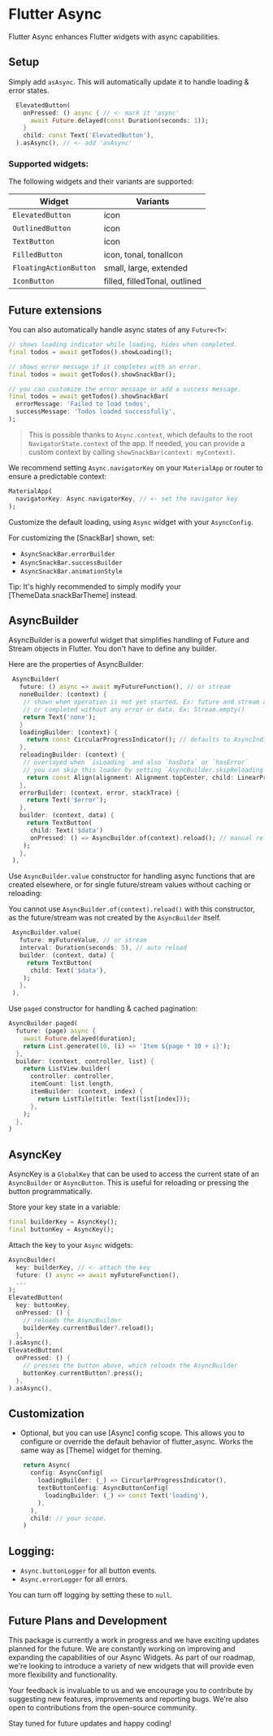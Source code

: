 # Flutter Async

Flutter Async enhances Flutter widgets with async capabilities.

## Setup

Simply add `asAsync`. This will automatically update it to handle loading & error states.

```dart
  ElevatedButton(
    onPressed: () async { // <- mark it 'async'
      await Future.delayed(const Duration(seconds: 1));
    }
    child: const Text('ElevatedButton'),
  ).asAsync(), // <- add 'asAsync'
```

### Supported widgets:

The following widgets and their variants are supported:

| Widget                     | Variants                          |
|----------------------------|-----------------------------------|
| `ElevatedButton`           | icon                              |
| `OutlinedButton`           | icon                              |
| `TextButton`               | icon                              |
| `FilledButton`             | icon, tonal, tonalIcon            |
| `FloatingActionButton`     | small, large, extended            |
| `IconButton`               | filled, filledTonal, outlined     |


## Future<T> extensions

You can also automatically handle async states of any `Future<T>`:

```dart
// shows loading indicator while loading, hides when completed.
final todos = await getTodos().showLoading();

// shows error message if it completes with an error.
final todos = await getTodos().showSnackBar();

// you can customize the error message or add a success message.
final todos = await getTodos().showSnackBar(
  errorMessage: 'Failed to load todos',
  successMessage: 'Todos loaded successfully',
);
```

> This is possible thanks to `Async.context`, which defaults to the root `NavigatorState.context` of the app. If needed, you can provide a custom context by calling `showSnackBar(context: myContext)`.

We recommend setting `Async.navigatorKey` on your `MaterialApp` or router to ensure a predictable context:

```dart
MaterialApp(
  navigatorKey: Async.navigatorKey, // <- set the navigator key
);
```

Customize the default loading, using `Async` widget with your `AsyncConfig`.

For customizing the [SnackBar] shown, set:
- `AsyncSnackBar.errorBuilder`
- `AsyncSnackBar.successBuilder`
- `AsyncSnackBar.animationStyle`

Tip: It's highly recommended to simply modify your [ThemeData.snackBarTheme] instead.

## AsyncBuilder

AsyncBuilder is a powerful widget that simplifies handling of Future and Stream objects in Flutter. You don't have to define any builder.

Here are the properties of AsyncBuilder:

```dart
 AsyncBuilder(
   future: () async => await myFutureFunction(), // or stream
   noneBuilder: (context) {
    // shown when operation is not yet started. Ex: future and stream are null
    // or completed without any error or data. Ex: Stream.empty()
    return Text('none');
   }
   loadingBuilder: (context) {
     return const CircularProgressIndicator(); // defaults to AsyncIndicator()
   },
   reloadingBuilder: (context) {
    // overlayed when `isLoading` and also `hasData` or `hasError`
    // you can skip this loader by setting `AsyncBuilder.skipReloading` to true.
     return const Align(alignment: Alignment.topCenter, child: LinearProgressIndicator());
   },
   errorBuilder: (context, error, stackTrace) {
     return Text('$error');
   },
   builder: (context, data) {
     return TextButton(
      child: Text('$data')
      onPressed: () => AsyncBuilder.of(context).reload(); // manual reload
    );
   },
 ),
```

Use `AsyncBuilder.value` constructor for handling async functions that are created elsewhere, or for single future/stream values without caching or reloading:

You cannot use `AsyncBuilder.of(context).reload()` with this constructor, as the future/stream was not created by the `AsyncBuilder` itself.

```dart
 AsyncBuilder.value(
   future: myFutureValue, // or stream
   interval: Duration(seconds: 5), // auto reload
   builder: (context, data) {
     return TextButton(
      child: Text('$data'),
    );
   },
 ),
```

Use `paged` constructor for handling & cached pagination:

```dart
AsyncBuilder.paged(
  future: (page) async {
    await Future.delayed(duration);
    return List.generate(10, (i) => 'Item ${page * 10 + i}');
  },
  builder: (context, controller, list) {
    return ListView.builder(
      controller: controller,
      itemCount: list.length,
      itemBuilder: (context, index) {
        return ListTile(title: Text(list[index]));
      },
    );
  },
)
```

## AsyncKey

AsyncKey is a `GlobalKey` that can be used to access the current state of an `AsyncBuilder` or `AsyncButton`. This is useful for reloading or pressing the button programmatically.

Store your key state in a variable:

```dart
final builderKey = AsyncKey();
final buttonKey = AsyncKey();
```

Attach the key to your `Async` widgets:

```dart
AsyncBuilder(
  key: builderKey, // <- attach the key
  future: () async => await myFutureFunction(),
  ...
);
ElevatedButton(
  key: buttonKey,
  onPressed: () {
    // reloads the AsyncBuilder
    builderKey.currentBuilder?.reload();
  },
).asAsync(),
ElevatedButton(
  onPressed: () {
    // presses the button above, which reloads the AsyncBuilder
    buttonKey.currentButton?.press();
  },
).asAsync(),
```

## Customization

- Optional, but you can use [Async] config scope. This allows you to configure or override the default behavior of flutter_async. Works the same way as [Theme] widget for theming.

```dart
    return Async(
      config: AsyncConfig(
        loadingBuilder: (_) => CircurlarProgressIndicator(),
        textButtonConfig: AsyncButtonConfig(
          loadingBuilder: (_) => const Text('loading'),
        ),
      ),
      child: // your scope.
    )
```

## Logging:

- `Async.buttonLogger` for all button events.
- `Async.errorLogger` for all errors.

You can turn off logging by setting these to `null`.

## Future Plans and Development

This package is currently a work in progress and we have exciting updates planned for the future. We are constantly working on improving and expanding the capabilities of our Async Widgets. As part of our roadmap, we're looking to introduce a variety of new widgets that will provide even more flexibility and functionality.

Your feedback is invaluable to us and we encourage you to contribute by suggesting new features, improvements and reporting bugs. We're also open to contributions from the open-source community.

Stay tuned for future updates and happy coding!
